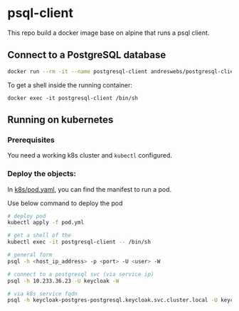 # psql-client

This repo build a docker image base on alpine that runs a psql client.

## Connect to a PostgreSQL database

``` bash
docker run --rm -it --name postgresql-client andreswebs/postgresql-client -h <host_ip_address> -p <port> -U <user> -W
```

To get a shell inside the running container:

```
docker exec -it postgresql-client /bin/sh
```

## Running on kubernetes

### Prerequisites

You need a working k8s cluster and `kubectl` configured.

### Deploy the objects:

In [k8s/pod.yaml](./k8s/pod.yaml), you can find the manifest to run a pod.


Use below command to deploy the pod
``` bash
# deploy pod
kubectl apply -f pod.yml

# get a shell of the 
kubectl exec -it postgresql-client -- /bin/sh

# general form
psql -h <host_ip_address> -p <port> -U <user> -W

# connect to a postgresql svc (via service ip)
psql -h 10.233.36.23 -U keycloak -W

# via k8s service fqdn
psql -h keycloak-postgres-postgresql.keycloak.svc.cluster.local -U keycloak -W
```